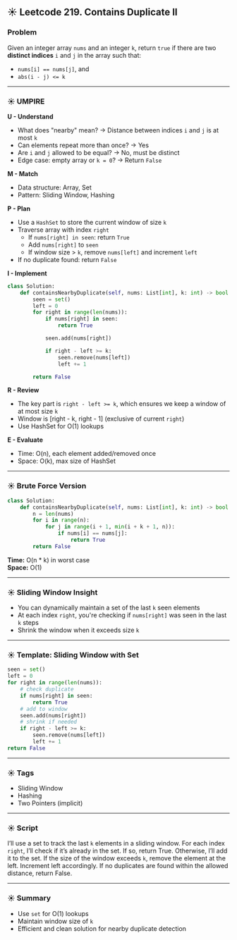 ## ☀️ Leetcode 219. Contains Duplicate II

### Problem

Given an integer array `nums` and an integer `k`, return `true` if there are two **distinct indices** `i` and `j` in the array such that:

- `nums[i] == nums[j]`, and
- `abs(i - j) <= k`

---

### ☀️ UMPIRE

**U - Understand**

- What does "nearby" mean? → Distance between indices `i` and `j` is at most `k`
- Can elements repeat more than once? → Yes
- Are `i` and `j` allowed to be equal? → No, must be distinct
- Edge case: empty array or `k = 0`? → Return `False`

**M - Match**

- Data structure: Array, Set
- Pattern: Sliding Window, Hashing

**P - Plan**

- Use a `HashSet` to store the current window of size `k`
- Traverse array with index `right`
  - If `nums[right] in seen`: return `True`
  - Add `nums[right]` to `seen`
  - If window size > `k`, remove `nums[left]` and increment `left`
- If no duplicate found: return `False`

**I - Implement**

```python
class Solution:
    def containsNearbyDuplicate(self, nums: List[int], k: int) -> bool:
        seen = set()
        left = 0
        for right in range(len(nums)):
            if nums[right] in seen:
                return True

            seen.add(nums[right])

            if right - left >= k:
                seen.remove(nums[left])
                left += 1

        return False
```

**R - Review**

- The key part is `right - left >= k`, which ensures we keep a window of at most size `k`
- Window is [right - k, right - 1] (exclusive of current `right`)
- Use HashSet for O(1) lookups

**E - Evaluate**

- Time: O(n), each element added/removed once
- Space: O(k), max size of HashSet

---

### ☀️ Brute Force Version

```python
class Solution:
    def containsNearbyDuplicate(self, nums: List[int], k: int) -> bool:
        n = len(nums)
        for i in range(n):
            for j in range(i + 1, min(i + k + 1, n)):
                if nums[i] == nums[j]:
                    return True
        return False
```

**Time:** O(n \* k) in worst case\
**Space:** O(1)

---

### ☀️ Sliding Window Insight

- You can dynamically maintain a set of the last `k` seen elements
- At each index `right`, you're checking if `nums[right]` was seen in the last `k` steps
- Shrink the window when it exceeds size `k`

---

### ☀️ Template: Sliding Window with Set

```python
seen = set()
left = 0
for right in range(len(nums)):
    # check duplicate
    if nums[right] in seen:
        return True
    # add to window
    seen.add(nums[right])
    # shrink if needed
    if right - left >= k:
        seen.remove(nums[left])
        left += 1
return False
```

---

### ☀️ Tags

- Sliding Window
- Hashing
- Two Pointers (implicit)

---

### ☀️ Script

I’ll use a set to track the last `k` elements in a sliding window.
For each index `right`, I’ll check if it’s already in the set. If so, return True.
Otherwise, I’ll add it to the set.
If the size of the window exceeds `k`, remove the element at the left.
Increment left accordingly.
If no duplicates are found within the allowed distance, return False.

---

### ☀️ Summary

- Use `set` for O(1) lookups
- Maintain window size of `k`
- Efficient and clean solution for nearby duplicate detection

